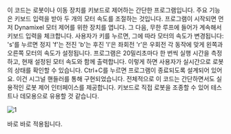 이 코드는 로봇이나 이동 장치를 키보드로 제어하는 간단한 프로그램입니다. 주요 기능은 키보드 입력을 받아 두 개의 모터 속도를 조절하는 것입니다.
프로그램이 시작되면 먼저 Dynamixel 모터 제어를 위한 장치를 엽니다. 그 다음, 무한 루프에 들어가 계속해서 키보드 입력을 체크합니다.
사용자가 키를 누르면, 그에 따라 모터의 속도가 변경됩니다:
's'를 누르면 정지
'f'는 전진
'b'는 후진
'l'은 좌회전
'r'은 우회전
각 동작에 맞게 왼쪽과 오른쪽 모터의 속도가 설정됩니다.
프로그램은 20밀리초마다 한 번씩 실행 시간을 측정하고, 현재 설정된 모터 속도와 함께 출력합니다. 이렇게 하면 사용자가 실시간으로 로봇의 상태를 확인할 수 있습니다.
Ctrl+C를 누르면 프로그램이 종료되도록 설계되어 있어요. 이건 시그널 핸들러를 통해 구현되었습니다.
전체적으로 이 코드는 간단하면서도 실용적인 로봇 제어 인터페이스를 제공합니다. 키보드로 직접 로봇을 조종할 수 있어 테스트나 데모용으로 유용할 것 같습니다.

![1](https://github.com/user-attachments/assets/46f26a69-727f-4f75-b0e4-88aa2f862f8a)

바로 바로 적용됩니다.
